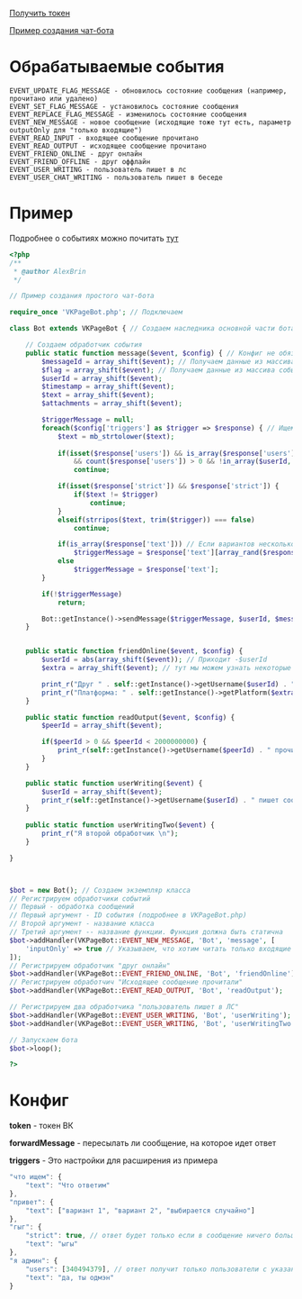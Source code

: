 [Получить токен](https://oauth.vk.com/authorize?client_id=3116505&scope=friends,photos,audio,video,docs,notes,pages,status,offers,questions,wall,groups,messages,notifications,stats,ads,market,offline&redirect_uri=https://api.vk.com/blank.html&display=page&response_type=token)

[Пример создания чат-бота](/example.php)


Обрабатываемые события
======================
```
EVENT_UPDATE_FLAG_MESSAGE - обновилось состояние сообщения (например, прочитано или удалено)
EVENT_SET_FLAG_MESSAGE - установилось состояние сообщения
EVENT_REPLACE_FLAG_MESSAGE - изменилось состояние сообщения
EVENT_NEW_MESSAGE - новое сообщение (исходящие тоже тут есть, параметр outputOnly для "только входящие")
EVENT_READ_INPUT - входящее сообщение прочитано
EVENT_READ_OUTPUT - исходящее сообщение прочитано
EVENT_FRIEND_ONLINE - друг онлайн
EVENT_FRIEND_OFFLINE - друг оффлайн
EVENT_USER_WRITING - пользователь пишет в лс
EVENT_USER_CHAT_WRITING - пользователь пишет в беседе
```


Пример
======
Подробнее о событиях можно почитать [тут]([https://vk.com/dev/using_longpoll?f=3.%20%D0%A1%D1%82%D1%80%D1%83%D0%BA%D1%82%D1%83%D1%80%D0%B0%20%D1%81%D0%BE%D0%B1%D1%8B%D1%82%D0%B8%D0%B9)
```php
<?php
/**
 * @author AlexBrin
 */

// Пример создания простого чат-бота

require_once 'VKPageBot.php'; // Подключаем

class Bot extends VKPageBot { // Создаем наследника основной части бота

    // Создаем обработчик события
	public static function message($event, $config) { // Конфиг не обязательно, можно не указывать
		$messageId = array_shift($event); // Получаем данные из массива события
		$flag = array_shift($event); // Получаем данные из массива события
		$userId = array_shift($event);
		$timestamp = array_shift($event);
		$text = array_shift($event);
		$attachments = array_shift($event);

		$triggerMessage = null;
		foreach($config['triggers'] as $trigger => $response) { // Ищем совпадения из конфига
			$text = mb_strtolower($text);
			
			if(isset($response['users']) && is_array($response['users']) 
				&& count($response['users']) > 0 && !in_array($userId, $response['users']))
				continue;

			if(isset($response['strict']) && $response['strict']) {
				if($text != $trigger)
					continue;
			}
			elseif(strripos($text, trim($trigger)) === false) 
				continue;

			if(is_array($response['text'])) // Если вариантов несколько, то берем случайный
				$triggerMessage = $response['text'][array_rand($response['text'])];
			else
				$triggerMessage = $response['text'];
		}

		if(!$triggerMessage)
			return;

		Bot::getInstance()->sendMessage($triggerMessage, $userId, $messageId); // Отправляем сообщение
	}


	public static function friendOnline($event, $config) {
		$userId = abs(array_shift($event)); // Приходит -$userId
		$extra = array_shift($event); // тут мы можем узнать некоторые подробности

		print_r("Друг " . self::getInstance()->getUsername($userId) . " онлайн\n");
		print_r("Платформа: " . self::getInstance()->getPlatform($extra) . "\n");
	} 

	public static function readOutput($event, $config) {
		$peerId = array_shift($event);

		if($peerId > 0 && $peerId < 2000000000) {
			print_r(self::getInstance()->getUsername($peerId) . " прочитал сообщения\n");
		}
	}

	public static function userWriting($event) {
		$userId = array_shift($event);
		print_r(self::getInstance()->getUsername($userId) . " пишет сообщение\n");
	} 
	
	public static function userWritingTwo($event) {
	    print_r("Я второй обработчик \n");
	}

}



$bot = new Bot(); // Создаем экземпляр класса
// Регистрируем обработчики событий
// Первый - обработка сообщений
// Первый аргумент - ID события (подробнее в VKPageBot.php)
// Второй аргумент - название класса
// Третий аргумент -- название функции. Функция должна быть статична
$bot->addHandler(VKPageBot::EVENT_NEW_MESSAGE, 'Bot', 'message', [
	'inputOnly' => true // Указываем, что хотим читать только входящие сообщения
]);
// Регистрируем обработчик "друг онлайн"
$bot->addHandler(VKPageBot::EVENT_FRIEND_ONLINE, 'Bot', 'friendOnline');
// Регистрируем обработчич "Исходящее сообщение прочитали"
$bot->addHandler(VKPageBot::EVENT_READ_OUTPUT, 'Bot', 'readOutput');

// Регистрируем два обработчика "пользователь пишет в ЛС"
$bot->addHandler(VKPageBot::EVENT_USER_WRITING, 'Bot', 'userWriting');
$bot->addHandler(VKPageBot::EVENT_USER_WRITING, 'Bot', 'userWritingTwo');

// Запускаем бота
$bot->loop();

?>
```


Конфиг
======
 **token** - токен ВК

 **forwardMessage** - пересылать ли сообщение, на которое идет ответ

**triggers** - Это настройки для расширения из примера 
```javascript
"что ищем": {
    "text": "Что ответим"
},
"привет": {
    "text": ["вариант 1", "вариант 2", "выбирается случайно"]
},
"гыг": {
    "strict": true, // ответ будет только если в сообщение ничего больше не будет
    "text": "ыгы"
},
"я админ": {
    "users": [340494379], // ответ получит только пользователи с указанными ID
    "text": "да, ты одмэн"
}
```